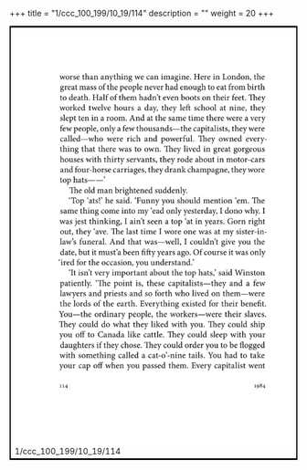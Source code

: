 +++
title = "1/ccc_100_199/10_19/114"
description = ""
weight = 20
+++

<table style="border:2px solid black;max-width:800px;max-height:800px;" 
><tr><td><img class="center-fit-jpg"
src="/jpg_/out_jpg_1984__114.jpg"  >1/ccc_100_199/10_19/114</img></td></tr></table>